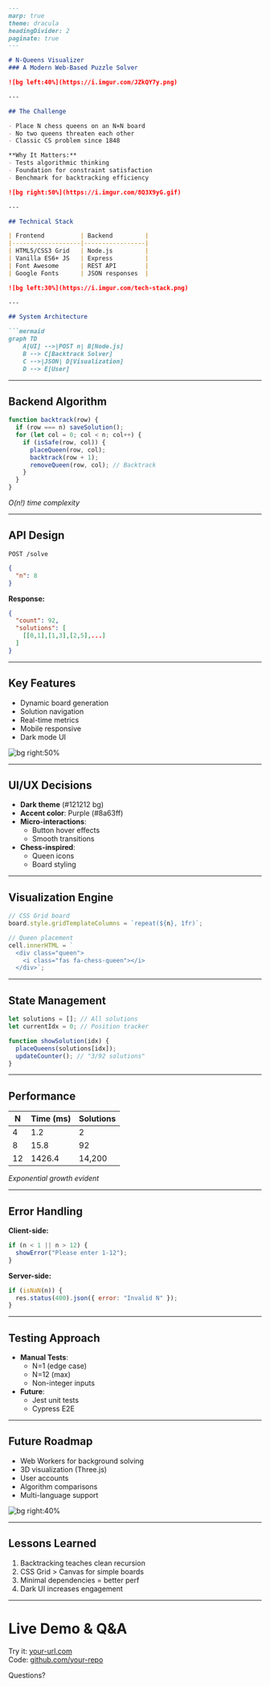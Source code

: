 ```markdown
---
marp: true
theme: dracula
headingDivider: 2
paginate: true
---

# N-Queens Visualizer
### A Modern Web-Based Puzzle Solver

![bg left:40%](https://i.imgur.com/JZkQY7y.png)

---

## The Challenge

- Place N chess queens on an N×N board
- No two queens threaten each other
- Classic CS problem since 1848

**Why It Matters:**
- Tests algorithmic thinking
- Foundation for constraint satisfaction
- Benchmark for backtracking efficiency

![bg right:50%](https://i.imgur.com/8Q3X9yG.gif)

---

## Technical Stack

| Frontend          | Backend         |
|-------------------|-----------------|
| HTML5/CSS3 Grid   | Node.js         |
| Vanilla ES6+ JS   | Express         |
| Font Awesome      | REST API        |
| Google Fonts      | JSON responses  |

![bg left:30%](https://i.imgur.com/tech-stack.png)

---

## System Architecture

```mermaid
graph TD
    A[UI] -->|POST n| B[Node.js]
    B --> C[Backtrack Solver]
    C -->|JSON| D[Visualization]
    D --> E[User]
```

---

## Backend Algorithm

```javascript
function backtrack(row) {
  if (row === n) saveSolution();
  for (let col = 0; col < n; col++) {
    if (isSafe(row, col)) {
      placeQueen(row, col);
      backtrack(row + 1);
      removeQueen(row, col); // Backtrack
    }
  }
}
```

*O(n!) time complexity*

---

## API Design

`POST /solve`
```json
{
  "n": 8
}
```

**Response:**
```json
{
  "count": 92,
  "solutions": [
    [[0,1],[1,3],[2,5],...]
  ]
}
```

---

## Key Features

- Dynamic board generation
- Solution navigation
- Real-time metrics
- Mobile responsive
- Dark mode UI

![bg right:50%](https://i.imgur.com/mobile-desktop.png)

---

## UI/UX Decisions

- **Dark theme** (#121212 bg)
- **Accent color**: Purple (#8a63ff)
- **Micro-interactions**:
  - Button hover effects
  - Smooth transitions
- **Chess-inspired**:
  - Queen icons
  - Board styling

---

## Visualization Engine

```javascript
// CSS Grid board
board.style.gridTemplateColumns = `repeat(${n}, 1fr)`;

// Queen placement
cell.innerHTML = `
  <div class="queen">
    <i class="fas fa-chess-queen"></i>
  </div>`;
```

---

## State Management

```javascript
let solutions = []; // All solutions
let currentIdx = 0; // Position tracker

function showSolution(idx) {
  placeQueens(solutions[idx]);
  updateCounter(); // "3/92 solutions"
}
```

---

## Performance

| N  | Time (ms) | Solutions |
|----|-----------|-----------|
| 4  | 1.2       | 2         |
| 8  | 15.8      | 92        |
| 12 | 1426.4    | 14,200    |

*Exponential growth evident*

---

## Error Handling

**Client-side:**
```javascript
if (n < 1 || n > 12) {
  showError("Please enter 1-12");
}
```

**Server-side:**
```javascript
if (isNaN(n)) {
  res.status(400).json({ error: "Invalid N" });
}
```

---

## Testing Approach

- **Manual Tests**:
  - N=1 (edge case)
  - N=12 (max)
  - Non-integer inputs
- **Future**:
  - Jest unit tests
  - Cypress E2E

---

## Future Roadmap

- Web Workers for background solving
- 3D visualization (Three.js)
- User accounts
- Algorithm comparisons
- Multi-language support

![bg right:40%](https://i.imgur.com/3d-queens.png)

---

## Lessons Learned

1. Backtracking teaches clean recursion
2. CSS Grid > Canvas for simple boards
3. Minimal dependencies = better perf
4. Dark UI increases engagement

---

# Live Demo & Q&A

Try it: [your-url.com](https://your-url.com)  
Code: [github.com/your-repo](https://github.com/your-repo)

Questions?
```